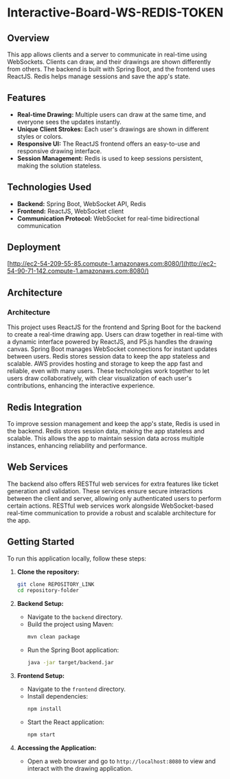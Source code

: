 # Interactive-Board-WS-REDIS-TOKEN

## Overview

This app allows clients and a server to communicate in real-time using WebSockets. Clients can draw, and their drawings are shown differently from others. The backend is built with Spring Boot, and the frontend uses ReactJS. Redis helps manage sessions and save the app's state.

## Features

- **Real-time Drawing:** Multiple users can draw at the same time, and everyone sees the updates instantly.
- **Unique Client Strokes:** Each user's drawings are shown in different styles or colors.
- **Responsive UI:** The ReactJS frontend offers an easy-to-use and responsive drawing interface.
- **Session Management:** Redis is used to keep sessions persistent, making the solution stateless.

## Technologies Used

- **Backend:** Spring Boot, WebSocket API, Redis
- **Frontend:** ReactJS, WebSocket client
- **Communication Protocol:** WebSocket for real-time bidirectional communication

## Deployment

[http://ec2-54-209-55-85.compute-1.amazonaws.com:8080/](http://ec2-54-90-71-142.compute-1.amazonaws.com:8080/)

## Architecture

### Architecture 

This project uses ReactJS for the frontend and Spring Boot for the backend to create a real-time drawing app. Users can draw together in real-time with a dynamic interface powered by ReactJS, and P5.js handles the drawing canvas. Spring Boot manages WebSocket connections for instant updates between users. Redis stores session data to keep the app stateless and scalable. AWS provides hosting and storage to keep the app fast and reliable, even with many users. These technologies work together to let users draw collaboratively, with clear visualization of each user's contributions, enhancing the interactive experience.

## Redis Integration

To improve session management and keep the app's state, Redis is used in the backend. Redis stores session data, making the app stateless and scalable. This allows the app to maintain session data across multiple instances, enhancing reliability and performance.

## Web Services

The backend also offers RESTful web services for extra features like ticket generation and validation. These services ensure secure interactions between the client and server, allowing only authenticated users to perform certain actions. RESTful web services work alongside WebSocket-based real-time communication to provide a robust and scalable architecture for the app.


## Getting Started

To run this application locally, follow these steps:

1. **Clone the repository:**

   ```bash
   git clone REPOSITORY_LINK
   cd repository-folder
   ```

2. **Backend Setup:**
    - Navigate to the `backend` directory.
    - Build the project using Maven:
      ```bash
      mvn clean package
      ```
    - Run the Spring Boot application:
      ```bash
      java -jar target/backend.jar
      ```

3. **Frontend Setup:**
    - Navigate to the `frontend` directory.
    - Install dependencies:
      ```bash
      npm install
      ```
    - Start the React application:
      ```bash
      npm start
      ```

4. **Accessing the Application:**
    - Open a web browser and go to `http://localhost:8080` to view and interact with the drawing application.
